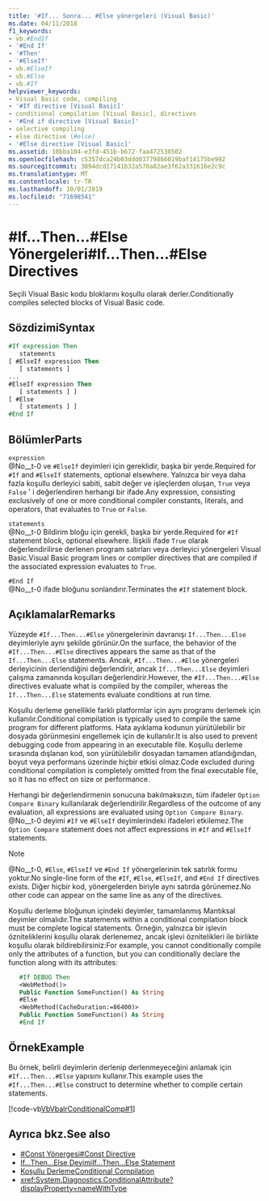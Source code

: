 ```yaml
---
title: '#If... Sonra... #Else yönergeleri (Visual Basic)'
ms.date: 04/11/2018
f1_keywords:
- vb.#EndIf
- '#End If'
- '#Then'
- '#ElseIf'
- vb.#ElseIf
- vb.#Else
- vb.#If
helpviewer_keywords:
- Visual Basic code, compiling
- '#If directive [Visual Basic]'
- conditional compilation [Visual Basic], directives
- '#End if directive [Visual Basic]'
- selective compiling
- else directive (#else)
- '#Else directive [Visual Basic]'
ms.assetid: 10bba104-e3fd-451b-b672-faa472530502
ms.openlocfilehash: c5357dca24b03ddd03779866019baf14175be992
ms.sourcegitcommit: 3094dcd17141b32a570a82ae3f62a331616e2c9c
ms.translationtype: MT
ms.contentlocale: tr-TR
ms.lasthandoff: 10/01/2019
ms.locfileid: "71698541"
---
```

# <a name="ifthenelse-directives"></a><span data-ttu-id="81ffc-102">#If...Then...#Else Yönergeleri</span><span class="sxs-lookup"><span data-stu-id="81ffc-102">#If...Then...#Else Directives</span></span>
<span data-ttu-id="81ffc-103">Seçili Visual Basic kodu bloklarını koşullu olarak derler.</span><span class="sxs-lookup"><span data-stu-id="81ffc-103">Conditionally compiles selected blocks of Visual Basic code.</span></span>  
  
## <a name="syntax"></a><span data-ttu-id="81ffc-104">Sözdizimi</span><span class="sxs-lookup"><span data-stu-id="81ffc-104">Syntax</span></span>  
  
```vb  
#If expression Then  
   statements  
[ #ElseIf expression Then  
   [ statements ]  
...  
#ElseIf expression Then  
   [ statements ] ]  
[ #Else  
   [ statements ] ]  
#End If  
```  
  
## <a name="parts"></a><span data-ttu-id="81ffc-105">Bölümler</span><span class="sxs-lookup"><span data-stu-id="81ffc-105">Parts</span></span>  
 `expression`  
 <span data-ttu-id="81ffc-106">@No__t-0 ve `#ElseIf` deyimleri için gereklidir, başka bir yerde.</span><span class="sxs-lookup"><span data-stu-id="81ffc-106">Required for `#If` and `#ElseIf` statements, optional elsewhere.</span></span> <span data-ttu-id="81ffc-107">Yalnızca bir veya daha fazla koşullu derleyici sabiti, sabit değer ve işleçlerden oluşan, `True` veya `False` ' i değerlendiren herhangi bir ifade.</span><span class="sxs-lookup"><span data-stu-id="81ffc-107">Any expression, consisting exclusively of one or more conditional compiler constants, literals, and operators, that evaluates to `True` or `False`.</span></span>  
  
 `statements`  
 <span data-ttu-id="81ffc-108">@No__t-0 Bildirim bloğu için gerekli, başka bir yerde.</span><span class="sxs-lookup"><span data-stu-id="81ffc-108">Required for `#If` statement block, optional elsewhere.</span></span> <span data-ttu-id="81ffc-109">İlişkili ifade `True` olarak değerlendirilirse derlenen program satırları veya derleyici yönergeleri Visual Basic.</span><span class="sxs-lookup"><span data-stu-id="81ffc-109">Visual Basic program lines or compiler directives that are compiled if the associated expression evaluates to `True`.</span></span>  
  
 `#End If`  
 <span data-ttu-id="81ffc-110">@No__t-0 ifade bloğunu sonlandırır.</span><span class="sxs-lookup"><span data-stu-id="81ffc-110">Terminates the `#If` statement block.</span></span>  
  
## <a name="remarks"></a><span data-ttu-id="81ffc-111">Açıklamalar</span><span class="sxs-lookup"><span data-stu-id="81ffc-111">Remarks</span></span>  
 <span data-ttu-id="81ffc-112">Yüzeyde `#If...Then...#Else` yönergelerinin davranışı `If...Then...Else` deyimleriyle aynı şekilde görünür.</span><span class="sxs-lookup"><span data-stu-id="81ffc-112">On the surface, the behavior of the `#If...Then...#Else` directives appears the same as that of the `If...Then...Else` statements.</span></span> <span data-ttu-id="81ffc-113">Ancak, `#If...Then...#Else` yönergeleri derleyicinin derlendiğini değerlendirir, ancak `If...Then...Else` deyimleri çalışma zamanında koşulları değerlendirir.</span><span class="sxs-lookup"><span data-stu-id="81ffc-113">However, the `#If...Then...#Else` directives evaluate what is compiled by the compiler, whereas the `If...Then...Else` statements evaluate conditions at run time.</span></span>  
  
 <span data-ttu-id="81ffc-114">Koşullu derleme genellikle farklı platformlar için aynı programı derlemek için kullanılır.</span><span class="sxs-lookup"><span data-stu-id="81ffc-114">Conditional compilation is typically used to compile the same program for different platforms.</span></span> <span data-ttu-id="81ffc-115">Hata ayıklama kodunun yürütülebilir bir dosyada görünmesini engellemek için de kullanılır.</span><span class="sxs-lookup"><span data-stu-id="81ffc-115">It is also used to prevent debugging code from appearing in an executable file.</span></span> <span data-ttu-id="81ffc-116">Koşullu derleme sırasında dışlanan kod, son yürütülebilir dosyadan tamamen atlandığından, boyut veya performans üzerinde hiçbir etkisi olmaz.</span><span class="sxs-lookup"><span data-stu-id="81ffc-116">Code excluded during conditional compilation is completely omitted from the final executable file, so it has no effect on size or performance.</span></span>  
  
 <span data-ttu-id="81ffc-117">Herhangi bir değerlendirmenin sonucuna bakılmaksızın, tüm ifadeler `Option Compare Binary` kullanılarak değerlendirilir.</span><span class="sxs-lookup"><span data-stu-id="81ffc-117">Regardless of the outcome of any evaluation, all expressions are evaluated using `Option Compare Binary`.</span></span> <span data-ttu-id="81ffc-118">@No__t-0 deyimi `#If` ve `#ElseIf` deyimlerindeki ifadeleri etkilemez.</span><span class="sxs-lookup"><span data-stu-id="81ffc-118">The `Option Compare` statement does not affect expressions in `#If` and `#ElseIf` statements.</span></span>  
  
> [!NOTE]
> <span data-ttu-id="81ffc-119">@No__t-0, `#Else`, `#ElseIf` ve `#End If` yönergelerinin tek satırlık formu yoktur.</span><span class="sxs-lookup"><span data-stu-id="81ffc-119">No single-line form of the `#If`, `#Else`, `#ElseIf`, and `#End If` directives exists.</span></span> <span data-ttu-id="81ffc-120">Diğer hiçbir kod, yönergelerden biriyle aynı satırda görünemez.</span><span class="sxs-lookup"><span data-stu-id="81ffc-120">No other code can appear on the same line as any of the directives.</span></span> 

<span data-ttu-id="81ffc-121">Koşullu derleme bloğunun içindeki deyimler, tamamlanmış Mantıksal deyimler olmalıdır.</span><span class="sxs-lookup"><span data-stu-id="81ffc-121">The statements within a conditional compilation block must be complete logical statements.</span></span> <span data-ttu-id="81ffc-122">Örneğin, yalnızca bir işlevin özniteliklerini koşullu olarak derlenemez, ancak işlevi öznitelikleri ile birlikte koşullu olarak bildirebilirsiniz:</span><span class="sxs-lookup"><span data-stu-id="81ffc-122">For example, you cannot conditionally compile only the attributes of a function, but you can conditionally declare the function along with its attributes:</span></span>

```vb
   #If DEBUG Then
   <WebMethod()>
   Public Function SomeFunction() As String
   #Else
   <WebMethod(CacheDuration:=86400)>
   Public Function SomeFunction() As String
   #End If
```

## <a name="example"></a><span data-ttu-id="81ffc-123">Örnek</span><span class="sxs-lookup"><span data-stu-id="81ffc-123">Example</span></span>
 <span data-ttu-id="81ffc-124">Bu örnek, belirli deyimlerin derlenip derlenmeyeceğini anlamak için `#If...Then...#Else` yapısını kullanır.</span><span class="sxs-lookup"><span data-stu-id="81ffc-124">This example uses the `#If...Then...#Else` construct to determine whether to compile certain statements.</span></span>  
  
 [!code-vb[VbVbalrConditionalComp#1](~/samples/snippets/visualbasic/VS_Snippets_VBCSharp/VbVbalrConditionalComp/VB/Class1.vb#1)]  
  
## <a name="see-also"></a><span data-ttu-id="81ffc-125">Ayrıca bkz.</span><span class="sxs-lookup"><span data-stu-id="81ffc-125">See also</span></span>

- [<span data-ttu-id="81ffc-126">#Const Yönergesi</span><span class="sxs-lookup"><span data-stu-id="81ffc-126">#Const Directive</span></span>](../../../visual-basic/language-reference/directives/const-directive.md)
- [<span data-ttu-id="81ffc-127">If...Then...Else Deyimi</span><span class="sxs-lookup"><span data-stu-id="81ffc-127">If...Then...Else Statement</span></span>](../../../visual-basic/language-reference/statements/if-then-else-statement.md)
- [<span data-ttu-id="81ffc-128">Koşullu Derleme</span><span class="sxs-lookup"><span data-stu-id="81ffc-128">Conditional Compilation</span></span>](../../../visual-basic/programming-guide/program-structure/conditional-compilation.md)
- <xref:System.Diagnostics.ConditionalAttribute?displayProperty=nameWithType>
